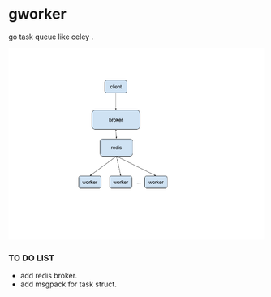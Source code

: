 # gworker

go task queue like celey .

![](docs/k.png)


### TO DO LIST

* add redis broker.
* add msgpack for task struct.